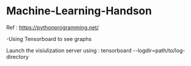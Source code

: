 # Machine-Learning-Handson

Ref : https://pythonprogramming.net/

-Using Tensorboard to see graphs

Launch the visiulization server using :
    tensorboard --logdir=path/to/log-directory